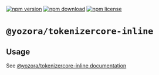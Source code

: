 [![npm version](https://img.shields.io/npm/v/@yozora/tokenizercore-inline.svg)](https://www.npmjs.com/package/@yozora/tokenizercore-inline)
[![npm download](https://img.shields.io/npm/dm/@yozora/tokenizercore-inline.svg)](https://www.npmjs.com/package/@yozora/tokenizercore-inline)
[![npm license](https://img.shields.io/npm/l/@yozora/tokenizercore-inline.svg)](https://www.npmjs.com/package/@yozora/tokenizercore-inline)


# `@yozora/tokenizercore-inline`


## Usage

  See [@yozora/tokenizercore-inline documentation](https://yozora.guanghechen.com/docs/package/tokenizercore-inline)
